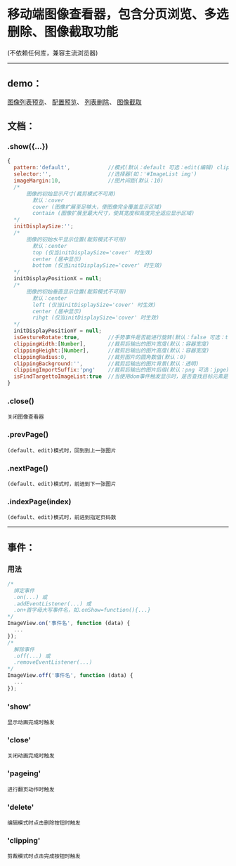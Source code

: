 # 移动端图像查看器，包含分页浏览、多选删除、图像截取功能
(不依赖任何库，兼容主流浏览器)

--------------------------------------
demo：
--------------------------------------
[图像列表预览](https://i-yxs.github.io/ImageView/example/demo1.html)、
[配置预览](https://i-yxs.github.io/ImageView/example/demo2.html)、
[列表删除](https://i-yxs.github.io/ImageView/example/demo3.html)、
[图像截取](https://i-yxs.github.io/ImageView/example/demo4.html)

文档：
--------------------------------------
### .show({...}) 
```javascript
{
  pattern:'default',            //模式(默认：default 可选：edit(编辑) clipping(剪裁))
  selector:'',                  //选择器(如：'#ImageList img')
  imageMargin:10,               //图片间距(默认：10)
  /*
      图像的初始显示尺寸(裁剪模式不可用)
        默认：cover
        cover (图像扩展至足够大，使图像完全覆盖显示区域) 
        contain (图像扩展至最大尺寸，使其宽度和高度完全适应显示区域)
  */
  initDisplaySize:'';
  /*
      图像的初始水平显示位置(裁剪模式不可用)
        默认：center
        top (仅当initDisplaySize='cover' 时生效)
        center (居中显示)
        bottom (仅当initDisplaySize='cover' 时生效)
  */
  initDisplayPositionX = null;
  /*
      图像的初始垂直显示位置(裁剪模式不可用)
        默认：center
        left (仅当initDisplaySize='cover' 时生效)
        center (居中显示)
        rihgt (仅当initDisplaySize='cover' 时生效)
  */
  initDisplayPositionY = null;
  isGestureRotate:true,         //手势事件是否能进行旋转(默认：false 可选：true)
  clippingWidth:[Number],       //裁剪后输出的图片宽度(默认：容器宽度)
  clippingHeight:[Number],      //裁剪后输出的图片高度(默认：容器宽度)
  clippingRadius:0,             //裁剪图片的圆角数值(默认：0)
  clippingBackground:'',        //裁剪后输出的图片背景(默认：透明)
  clippingImportSuffix:'png'    //裁剪后输出的图片后缀(默认：png 可选：jpge)
  isFindTargettoImageList:true  //当使用dom事件触发显示时，是否查找目标元素是否存在于图片列表中(默认：true 可选：false)
}
```
### .close()
`关闭图像查看器`

### .prevPage()
`(default、edit)模式时，回到到上一张图片`

### .nextPage()
`(default、edit)模式时，前进到下一张图片`

### .indexPage(index)
`(default、edit)模式时，前进到指定页码数`

--------------------------------------
事件：
--------------------------------------
### 用法
```javascript
/*
  绑定事件
  .on(...) 或
  .addEventListener(...) 或
  .on+首字母大写事件名，如.onShow=function(){...}
*/
ImageView.on('事件名', function (data) {
  ...
});
/*
  解除事件
  .off(...) 或
  .removeEventListener(...)
*/
ImageView.off('事件名', function (data) {
  ...
});
```
### 'show'
`显示动画完成时触发`
### 'close'
`关闭动画完成时触发`
### 'pageing'
`进行翻页动作时触发`
### 'delete'
`编辑模式时点击删除按钮时触发`
### 'clipping'
`剪裁模式时点击完成按钮时触发`

